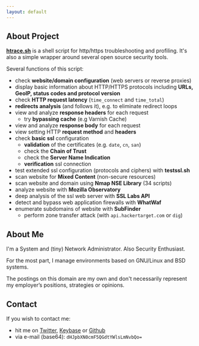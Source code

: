 ```yaml
---
layout: default
---
```


## About Project

**[htrace.sh](https://github.com/trimstray/htrace.sh)** is a shell script for http/https troubleshooting and profiling. It's also a simple wrapper around several open source security tools.

Several functions of this script:

- check **website/domain configuration** (web servers or reverse proxies)
- display basic information about HTTP/HTTPS protocols including **URLs, GeoIP, status codes and protocol version**
- check **HTTP request latency** (`time_connect` and `time_total`)
- **redirects analysis** (and follows it), e.g. to eliminate redirect loops
- view and analyze **response headers** for each request
  - try **bypassing cache** (e.g Varnish Cache)
- view and analyze **response body** for each request
- view setting HTTP **request method** and **headers**
- check **basic ssl** configuration
  - **validation** of the certificates (e.g. `date`, `cn`, `san`)
  - check the **Chain of Trust**
  - check the **Server Name Indication**
  - **verification** ssl connection
- test extended ssl configuration (protocols and ciphers) with **testssl.sh**
- scan website for **Mixed Content** (non-secure resources)
- scan website and domain using **Nmap NSE Library** (34 scripts)
- analyze website with **Mozilla Observatory**
- deep analysis of the ssl web server with **SSL Labs API**
- detect and bypass web application firewalls with **WhatWaf**
- enumerate subdomains of website with **SubFinder**
  - perform zone transfer attack (with `api.hackertarget.com` or `dig`)

## About Me

I'm a System and (tiny) Network Administrator. Also Security Enthusiast.

For the most part, I manage environments based on GNU/Linux and BSD systems.

The postings on this domain are my own and don't necessarily represent my employer’s positions, strategies or opinions.

## Contact

If you wish to contact me:

- hit me on [Twitter](https://twitter.com/trimstray), [Keybase](https://keybase.io/trimstray) or [Github](https://github.com/trimstray)
- via e-mail (base64): `dHJpbXN0cmF5QGdtYWlsLmNvbQo=`
